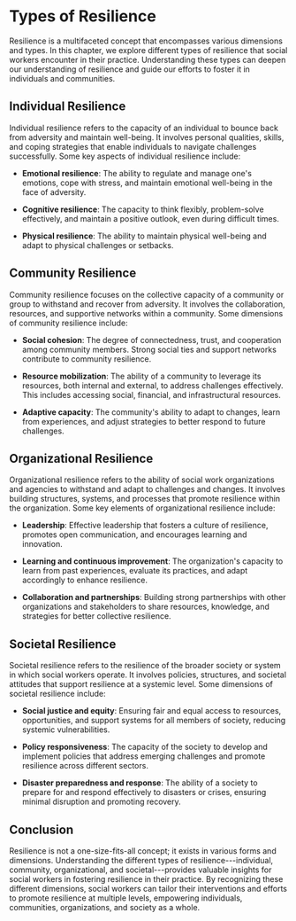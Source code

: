 Types of Resilience
==============================

Resilience is a multifaceted concept that encompasses various dimensions and types. In this chapter, we explore different types of resilience that social workers encounter in their practice. Understanding these types can deepen our understanding of resilience and guide our efforts to foster it in individuals and communities.

Individual Resilience
---------------------

Individual resilience refers to the capacity of an individual to bounce back from adversity and maintain well-being. It involves personal qualities, skills, and coping strategies that enable individuals to navigate challenges successfully. Some key aspects of individual resilience include:

* **Emotional resilience**: The ability to regulate and manage one's emotions, cope with stress, and maintain emotional well-being in the face of adversity.

* **Cognitive resilience**: The capacity to think flexibly, problem-solve effectively, and maintain a positive outlook, even during difficult times.

* **Physical resilience**: The ability to maintain physical well-being and adapt to physical challenges or setbacks.

Community Resilience
--------------------

Community resilience focuses on the collective capacity of a community or group to withstand and recover from adversity. It involves the collaboration, resources, and supportive networks within a community. Some dimensions of community resilience include:

* **Social cohesion**: The degree of connectedness, trust, and cooperation among community members. Strong social ties and support networks contribute to community resilience.

* **Resource mobilization**: The ability of a community to leverage its resources, both internal and external, to address challenges effectively. This includes accessing social, financial, and infrastructural resources.

* **Adaptive capacity**: The community's ability to adapt to changes, learn from experiences, and adjust strategies to better respond to future challenges.

Organizational Resilience
-------------------------

Organizational resilience refers to the ability of social work organizations and agencies to withstand and adapt to challenges and changes. It involves building structures, systems, and processes that promote resilience within the organization. Some key elements of organizational resilience include:

* **Leadership**: Effective leadership that fosters a culture of resilience, promotes open communication, and encourages learning and innovation.

* **Learning and continuous improvement**: The organization's capacity to learn from past experiences, evaluate its practices, and adapt accordingly to enhance resilience.

* **Collaboration and partnerships**: Building strong partnerships with other organizations and stakeholders to share resources, knowledge, and strategies for better collective resilience.

Societal Resilience
-------------------

Societal resilience refers to the resilience of the broader society or system in which social workers operate. It involves policies, structures, and societal attitudes that support resilience at a systemic level. Some dimensions of societal resilience include:

* **Social justice and equity**: Ensuring fair and equal access to resources, opportunities, and support systems for all members of society, reducing systemic vulnerabilities.

* **Policy responsiveness**: The capacity of the society to develop and implement policies that address emerging challenges and promote resilience across different sectors.

* **Disaster preparedness and response**: The ability of a society to prepare for and respond effectively to disasters or crises, ensuring minimal disruption and promoting recovery.

Conclusion
----------

Resilience is not a one-size-fits-all concept; it exists in various forms and dimensions. Understanding the different types of resilience---individual, community, organizational, and societal---provides valuable insights for social workers in fostering resilience in their practice. By recognizing these different dimensions, social workers can tailor their interventions and efforts to promote resilience at multiple levels, empowering individuals, communities, organizations, and society as a whole.

